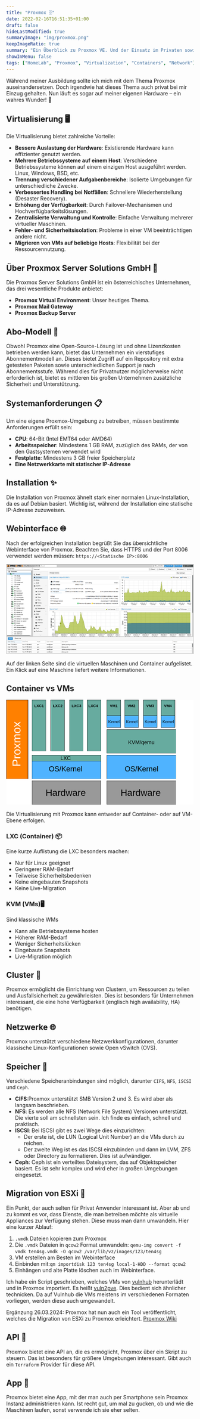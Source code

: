 ```yaml
---
title: "Proxmox 🗄️"
date: 2022-02-16T16:51:35+01:00
draft: false
hideLastModified: true
summaryImage: "img/proxmox.png"
keepImageRatio: true
summary: "Ein Überblick zu Proxmox VE. Und der Einsatz im Privaten sowie im geschäftlichen."
showInMenu: false
tags: ["HomeLab", "Proxmox", "Virtualization", "Containers", "Network"]
---
```


Während meiner Ausbildung sollte ich mich mit dem Thema Proxmox auseinandersetzen.
Doch irgendwie hat dieses Thema auch privat bei mir Einzug gehalten. Nun läuft es sogar auf meiner eigenen Hardware – ein wahres Wunder! 🤯

## Virtualisierung 🖥️
Die Virtualisierung bietet zahlreiche Vorteile:

  - **Bessere Auslastung der Hardware**: Existierende Hardware kann effizienter genutzt werden.
  - **Mehrere Betriebssysteme auf einem Host**: Verschiedene Betriebssysteme können auf einem einzigen Host ausgeführt werden. Linux, Windows, BSD, etc.
  - **Trennung verschiedener Aufgabenbereiche**: Isolierte Umgebungen für unterschiedliche Zwecke.
  - **Verbessertes Handling bei Notfällen**: Schnellere Wiederherstellung (Desaster Recovery).
  - **Erhöhung der Verfügbarkeit**: Durch Failover-Mechanismen und Hochverfügbarkeitslösungen.
  - **Zentralisierte Verwaltung und Kontrolle**: Einfache Verwaltung mehrerer virtueller Maschinen.
  - **Fehler- und Sicherheitsisolation**: Probleme in einer VM beeinträchtigen andere nicht.
  - **Migrieren von VMs auf beliebige Hosts**: Flexibilität bei der Ressourcennutzung.

## Über Proxmox Server Solutions GmbH  🏢
Die Proxmox Server Solutions GmbH ist ein österreichisches Unternehmen, das drei wesentliche Produkte anbietet:

  - **Proxmox Virtual Environment**: Unser heutiges Thema.
  - **Proxmox Mail Gateway**
  - **Proxmox Backup Server**

## Abo-Modell 📜
Obwohl Proxmox eine Open-Source-Lösung ist und ohne Lizenzkosten betrieben werden kann, bietet das Unternehmen ein vierstufiges Abonnementmodell an.
Dieses bietet Zugriff auf ein Repository mit extra getesteten Paketen sowie unterschiedlichen Support je nach Abonnementsstufe.
Während dies für Privatnutzer möglicherweise nicht erforderlich ist, bietet es mittleren bis großen Unternehmen zusätzliche Sicherheit und Unterstützung.

## Systemanforderungen 📋
Um eine eigene Proxmox-Umgebung zu betreiben, müssen bestimmte Anforderungen erfüllt sein:

  - **CPU**: 64-Bit (Intel EMT64 oder AMD64)
  - **Arbeitsspeicher**: Mindestens 1 GB RAM, zuzüglich des RAMs, der von den Gastsystemen verwendet wird
  - **Festplatte**: Mindestens 3 GB freier Speicherplatz
  - **Eine Netzwerkkarte mit statischer IP-Adresse**

## Installation ✨
Die Installation von Proxmox ähnelt stark einer normalen Linux-Installation, da es auf Debian basiert.
Wichtig ist, während der Installation eine statische IP-Adresse zuzuweisen.

## Webinterface 🌐
Nach der erfolgreichen Installation begrüßt Sie das übersichtliche Webinterface von Proxmox.
Beachten Sie, dass HTTPS und der Port 8006 verwendet werden müssen: `https://<Statische IP>:8006 `

![Zeigt das Webinterface von Proxmox](img/webinterface.png)

Auf der linken Seite sind die virtuellen Maschinen und Container aufgelistet.
Ein Klick auf eine Maschine liefert weitere Informationen.

## Container vs VMs

![Zeigt die Unterschiede zwischen KVM und Containern](img/lxc_vs_kvm.png)

Die Virtualisierung mit Proxmox kann entweder auf Container- oder auf VM-Ebene erfolgen.

### LXC (Container) 📦
Eine kurze Auflistung die LXC besonders machen:
  - Nur für Linux geeignet
  - Geringerer RAM-Bedarf
  - Teilweise Sicherheitsbedenken
  - Keine eingebauten Snapshots
  - Keine Live-Migration

### KVM (VMs)🖥️
Sind klassische WMs
  - Kann alle Betriebssysteme hosten
  - Höherer RAM-Bedarf
  - Weniger Sicherheitslücken
  - Eingebaute Snapshots
  - Live-Migration möglich

## Cluster 🤝
Proxmox ermöglicht die Einrichtung von Clustern, um Ressourcen zu teilen und Ausfallsicherheit zu gewährleisten.
Dies ist besonders für Unternehmen interessant, die eine hohe Verfügbarkeit (englisch high availability, HA) benötigen.

## Netzwerke 🌐
Proxmox unterstützt verschiedene Netzwerkkonfigurationen, darunter klassische Linux-Konfigurationen sowie Open vSwitch (OVS).

## Speicher 💾
Verschiedene Speicheranbindungen sind möglich, darunter `CIFS`, `NFS`, `iSCSI` und `Ceph`.

  - **CIFS**:Proxmox unterstützt SMB Version 2 und 3. Es wird aber als langsam beschrieben.
  - **NFS**: Es werden alle NFS (Network File System) Versionen unterstützt. Die vierte soll am schnellsten sein. Ich finde es einfach, schnell und praktisch.
  - **ISCSI**: Bei ISCSI gibt es zwei Wege dies einzurichten:
    - Der erste ist, die LUN (Logical Unit Number) an die VMs durch zu reichen.
    - Der zweite Weg ist es das ISCSI einzubinden und dann im LVM, ZFS oder Directory zu formatieren. Dies ist aufwändiger.
  - **Ceph**: Ceph ist ein verteiltes Dateisystem, das auf Objektspeicher basiert. Es ist sehr komplex und wird eher in großen Umgebungen eingesetzt.

## Migration von ESXi 🚚
Ein Punkt, der auch selten für Privat Anwender interessant ist. Aber ab und zu kommt es vor, dass Dienste, die man betreiben möchte als virtuelle Appliances zur Verfügung stehen.
Diese muss man dann umwandeln. Hier eine kurzer Ablauf:

1. `.vmdk` Dateien kopieren zum Proxmox 
2. Die `.vmdk` Dateien in `qcow2` Format umwandeln:
`qemu-img convert -f vmdk ten4sg.vmdk -O qcow2 /var/lib/vz/images/123/ten4sg`
3. VM erstellen am Besten im Webinterface
4. Einbinden mit:`qm importdisk 123 ten4sg local-1-HDD --format qcow2 `
5. Einhängen und alte Platte löschen auch im Webinterface.

Ich habe ein Script geschrieben, welches VMs von [vulnhub](https://www.vulnhub.com/)
herunterlädt und in Proxmox importiert. 
Es heißt [vuln2pve](https://github.com/53845714nF/vuln2pve). Dies bedient sich ähnlicher technicken. Da auf Vulnhub die VMs meistens im verschiedenen Formaten vorliegen, werden diese auch umgewandelt.

Ergänzung 26.03.2024: Proxmox hat nun auch ein Tool veröffentlicht, welches die Migration von ESXi zu Proxmox erleichtert. [Proxmox Wiki](https://pve.proxmox.com/wiki/Migrate_to_Proxmox_VE#Automatic_ESXi_Import:_Step_by_Step)

## API 🤖
Proxmox bietet eine API an, die es ermöglicht, Proxmox über ein Skript zu steuern.
Das ist besonders für größere Umgebungen interessant. Gibt auch ein `Terraform` Provider für diese API.

## App 📱
Proxmox bietet eine App, mit der man auch per Smartphone sein Proxmox Instanz administrieren kann.
Ist recht gut, um mal zu gucken, ob und wie die Maschinen laufen, sonst verwende ich sie eher selten.